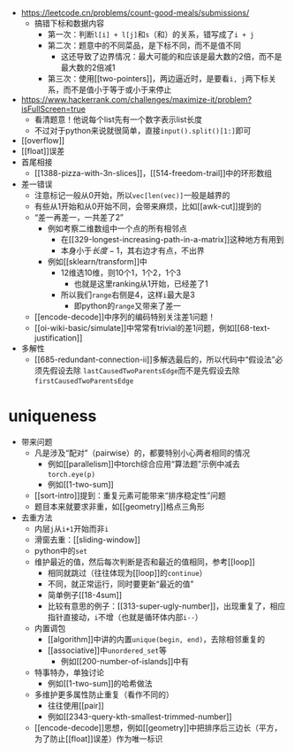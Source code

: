 - https://leetcode.cn/problems/count-good-meals/submissions/
  - 搞错下标和数据内容
    - 第一次：判断`l[i] + l[j]`和`s`（和）的关系，错写成了`i + j`
    - 第二次：题意中的不同菜品，是下标不同，而不是值不同
      - 这还导致了边界情况：最大可能的和应该是最大数的2倍，而不是最大数的2倍减1
    - 第三次：使用[[two-pointers]]，两边逼近时，是要看`i, j`两下标关系，而不是值小于等于或小于来停止
- https://www.hackerrank.com/challenges/maximize-it/problem?isFullScreen=true
  - 看清题意！他说每个list先有一个数字表示list长度
  - 不过对于python来说就很简单，直接`input().split()[1:]`即可
- [[overflow]]
- [[float]]误差
- 首尾相接
  - [[1388-pizza-with-3n-slices]]，[[514-freedom-trail]]中的环形数组
- 差一错误
  - 注意标记一般从0开始，所以`vec[len(vec)]`一般是越界的
  - 有些从1开始和从0开始不同，会带来麻烦，比如[[awk-cut]]提到的
  - “差一再差一，一共差了2”
    - 例如考察二维数组中一个点的所有相邻点
      - 在[[329-longest-increasing-path-in-a-matrix]]这种地方有用到
      - 本身小于$长度-1$，其右边才有点，不出界
    - 例如[[sklearn/transform]]中
      - 12维选10维，则10个1，1个2，1个3
        - 也就是这里ranking从1开始，已经差了1
      - 所以我们`range`右侧是4，这样`i`最大是3
        - 即python的`range`又带来了差一
  - [[encode-decode]]中序列的编码特别关注差1问题！
  - [[oi-wiki-basic/simulate]]中常常有trivial的差1问题，例如[[68-text-justification]]
- 多解性
  - [[685-redundant-connection-ii]]多解选最后的，所以代码中“假设法”必须先假设去除 `lastCausedTwoParentsEdge`而不是先假设去除 `firstCausedTwoParentsEdge`
# uniqueness
- 带来问题
  - 凡是涉及“配对”（pairwise）的，都要特别小心两者相同的情况
    - 例如[[parallelism]]中torch综合应用“算法题”示例中减去`torch.eye(p)`
    - 例如[[1-two-sum]]
  - [[sort-intro]]提到：重复元素可能带来“排序稳定性”问题
  - 题目本来就要求非重，如[[geometry]]格点三角形
- 去重方法
  - 内层`j`从`i+1`开始而非`i`
  - 滑窗去重：[[sliding-window]]
  - python中的`set`
  - 维护最近的值，然后每次判断是否和最近的值相同，参考[[loop]]
    - 相同就跳过（往往体现为[[loop]]的`continue`）
    - 不同，就正常运行，同时要更新“最近的值”
    - 简单例子[[18-4sum]]
    - 比较有意思的例子：[[313-super-ugly-number]]，出现重复了，相应指针直接动，`i`不增（也就是循环体内部`i--`）
  - 内置调包
    - [[algorithm]]中讲的内置`unique(begin, end)`，去除相邻重复的
    - [[associative]]中`unordered_set`等
      - 例如[[200-number-of-islands]]中有
  - 特事特办，单独讨论
    - 例如[[1-two-sum]]的哈希做法
  - 多维护更多属性防止重复（看作不同的）
    - 往往使用[[pair]]
    - 例如[[2343-query-kth-smallest-trimmed-number]]
  - [[encode-decode]]思想，例如[[geometry]]中把排序后三边长（平方，为了防止[[float]]误差）作为唯一标识